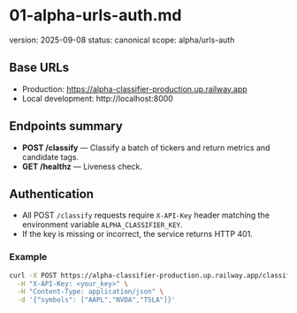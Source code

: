 # 01-alpha-urls-auth.md
version: 2025-09-08
status: canonical
scope: alpha/urls-auth

## Base URLs
- Production: https://alpha-classifier-production.up.railway.app
- Local development: http://localhost:8000

## Endpoints summary
- **POST /classify** — Classify a batch of tickers and return metrics and candidate tags.
- **GET /healthz** — Liveness check.

## Authentication
- All POST `/classify` requests require `X-API-Key` header matching the environment variable `ALPHA_CLASSIFIER_KEY`.
- If the key is missing or incorrect, the service returns HTTP 401.

### Example
```bash
curl -X POST https://alpha-classifier-production.up.railway.app/classify \
  -H "X-API-Key: <your_key>" \
  -H "Content-Type: application/json" \
  -d '{"symbols": ["AAPL","NVDA","TSLA"]}'
```
